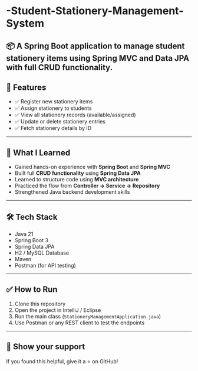# -Student-Stationery-Management-System
📦 A Spring Boot application to manage student stationery items using Spring MVC and Data JPA with full CRUD functionality.
---

## 🚀 Features

- ✅ Register new stationery items  
- ✅ Assign stationery to students  
- ✅ View all stationery records (available/assigned)  
- ✅ Update or delete stationery entries  
- ✅ Fetch stationery details by ID  

---

## 🧠 What I Learned

- Gained hands-on experience with **Spring Boot** and **Spring MVC**
- Built full **CRUD functionality** using **Spring Data JPA**
- Learned to structure code using **MVC architecture**
- Practiced the flow from **Controller → Service → Repository**
- Strengthened Java backend development skills

---

## 🛠️ Tech Stack

- Java 21  
- Spring Boot 3  
- Spring Data JPA  
- H2 / MySQL Database  
- Maven  
- Postman (for API testing)

---

## ✅ How to Run

1. Clone this repository  
2. Open the project in IntelliJ / Eclipse  
3. Run the main class (`StationeryManagementApplication.java`)  
4. Use Postman or any REST client to test the endpoints

---

## 🌟 Show your support

If you found this helpful, give it a ⭐ on GitHub!
